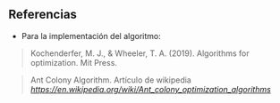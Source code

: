 ## Referencias

- Para la implementación del algoritmo:

>Kochenderfer, M. J., & Wheeler, T. A. (2019). Algorithms for optimization. Mit Press.

>Ant Colony Algorithm. Artículo de wikipedia _https://en.wikipedia.org/wiki/Ant_colony_optimization_algorithms_